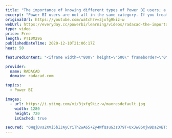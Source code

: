 ```yaml
---
title: "The importance of knowing different types of Power BI users; a governance approach"
excerpt: "Power BI users are not all in the same category. If you treat everyone the same, then you wouldn't have a successful Power BI adoption. You would likely spend too much on the training and gain much less of adoption. In this video, I'll explain what are the different types of users and what are proper"
originalUrl: https://youtube.com/watch?v=3jxfg9kiz-w
webUrl: https://everyday.cc/powerbi/learning/videos/radacad-the-importance-of-knowing-different-types-of-power-bi-users-a-governance-approach/
type: video
price: Free
length: PT10M29S
publishedDateTime: 2020-12-10T21:06:17Z
heat: 50

featuredContent: "<iframe width=\"800\" height=\"500\" frameborder=\"0\" src=\"https://www.youtube.com/embed/3jxfg9kiz-w\" allow=\"accelerometer; autoplay; encrypted-media; gyroscope; picture-in-picture\" allowfullscreen></iframe>"

provider:
  name: RADACAD
  domain: radacad.com

topics:
  - Power BI

images:
  - url: https://i.ytimg.com/vi/3jxfg9kiz-w/maxresdefault.jpg
    width: 1280
    height: 720
    isCached: true

secured: "6WqjDvs2XVi5bIJAyCYiTh2wA65+Zy4WfQsuG3zO79T+UxJw86Xjw9Da2vBTSk4zLcWh8uJ3dENfxTBAFhfpK6hdgoD24QGYgw9gs/hoHjmB2fBvBVsblplWmsosS9GtvWJpQ1cohiknP6hbeec2HoQCpInxwys5nB99wXBQ9A96RV2MHrVlUcA2/D06zC7LTr2Kx2Cv8bMxNo3HyE3nhEuIMxZ6nCnOAsvrJ8SIhzttDhsBnp3qOx4Z0UcguJzUA6SC8MIgWcmOQkYEARz5GX6/clRCZrzeQiLuA+AbKlwZLjYkFUv9NRzgnr4SWnYUX+9uGmt8lAfAu1pEQo4gHmDim+8HbFUlhwlEFfGrC0alYiIRfR2Ck4u8cZGpa/S6aMwQGrbN8Q5z8x14rbUyLkMewfy4yG4M4+sknX/UR4U=;8iC+qzssFRGkqEkqd7yxcg=="
---
```


